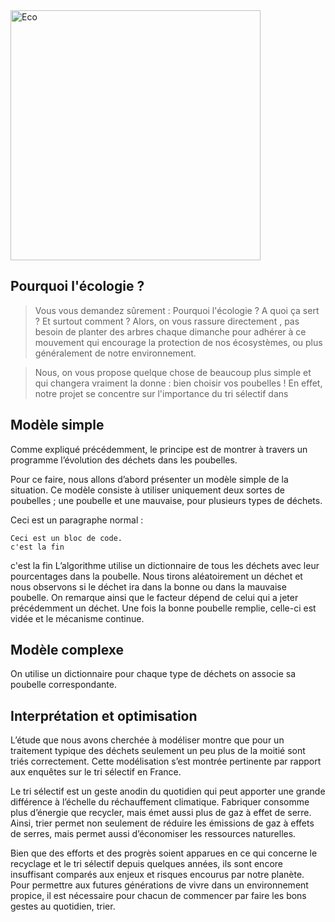 
<img src = "https://mgv.coop/wp-content/uploads/2016/02/ecologique-MGV.png" alt = "Eco" title = "Ecologie" width = "400" height = "400" >


## Pourquoi l'écologie ? 

>Vous vous demandez sûrement : Pourquoi l'écologie ? A quoi ça sert ? Et surtout comment ?
>Alors, on vous rassure directement , pas besoin de planter des arbres chaque dimanche pour adhérer à ce mouvement qui encourage la protection de nos écosystèmes, ou plus généralement de notre environnement.

>Nous, on vous propose quelque chose de beaucoup plus simple et qui changera vraiment la donne : bien choisir vos poubelles ! 
En effet, notre projet se concentre sur l'importance du tri sélectif dans 



## Modèle simple

Comme expliqué précédemment, le principe est de montrer à travers un programme l’évolution des déchets dans les poubelles. 

Pour ce faire, nous allons d’abord présenter un modèle simple de la situation. 
Ce modèle consiste à utiliser uniquement deux sortes de poubelles ; une poubelle et une mauvaise, pour plusieurs types de déchets. 

<p> Ceci est un paragraphe normal : </p>
  <pre><code>Ceci est un bloc de code.
c'est la fin 
</code></pre>
  
  
c'est la fin 
L’algorithme utilise un dictionnaire de tous les déchets avec leur pourcentages dans la poubelle. 
Nous tirons aléatoirement un déchet et nous observons si le déchet ira dans la bonne ou dans la mauvaise poubelle. 
On remarque ainsi que le facteur dépend de celui qui a jeter précédemment un déchet.
Une fois la bonne poubelle remplie, celle-ci est vidée et le mécanisme continue. 



## Modèle complexe 

On utilise un dictionnaire pour chaque type de déchets on associe sa poubelle correspondante.


## Interprétation et optimisation

L’étude que nous avons cherchée à modéliser montre que pour un traitement typique des déchets seulement un peu plus de la moitié sont  triés correctement. Cette modélisation s’est montrée pertinente par rapport aux enquêtes sur le tri sélectif en France.

Le tri sélectif est un geste anodin du quotidien qui peut apporter une grande différence à l’échelle du réchauffement climatique. Fabriquer consomme plus d’énergie que recycler, mais émet aussi plus de gaz à effet de serre. Ainsi, trier permet non seulement de réduire les émissions de gaz à effets de serres, mais permet aussi d’économiser les ressources naturelles.

Bien que des efforts et des progrès soient apparues en ce qui concerne le recyclage et le tri sélectif depuis quelques années, ils sont encore insuffisant comparés aux enjeux et risques encourus par notre planète.
Pour permettre aux futures générations de vivre dans un environnement propice, il est nécessaire pour chacun de commencer par faire les bons gestes au quotidien, trier.
